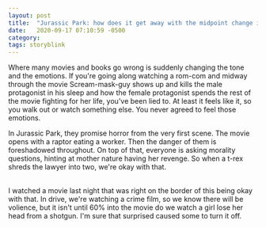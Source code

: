 ```yaml
---
layout: post
title:  "Jurassic Park: how does it get away with the midpoint change in tone? "
date:   2020-09-17 07:10:59 -0500
category: 
tags: storyblink
---
```

Where many movies and books go wrong is suddenly changing the tone and the emotions. If you're going along watching a rom-com and midway through the movie Scream-mask-guy shows up and kills the male protagonist in his sleep and how the female protagonist spends the rest of the movie fighting for her life, you've been lied to. At least it feels like it, so you walk out or watch something else. You never agreed to feel those emotions. 

In Jurassic Park, they promise horror from the very first scene. The movie opens with a raptor eating a worker. Then the danger of them is foreshadowed throughout. On top of that, everyone is asking morality questions, hinting at mother nature having her revenge. So when a t-rex shreds the lawyer into two, we're okay with that.

<br>
I watched a movie last night that was right on the border of this being okay with that. In drive, we're watching a crime film, so we know there will be volience, but it isn't until 60% into the movie do we watch a girl lose her head from a shotgun. I'm sure that surprised caused some to turn it off.